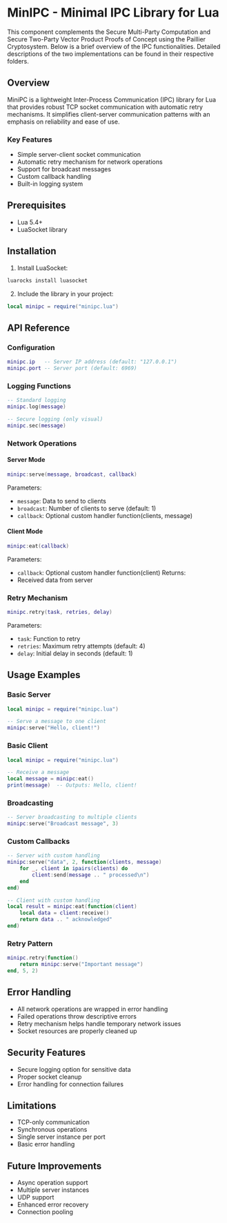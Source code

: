 # MinIPC - Minimal IPC Library for Lua

This component complements the Secure Multi-Party Computation and Secure Two-Party Vector Product Proofs of Concept using the Paillier Cryptosystem.
Below is a brief overview of the IPC functionalities. Detailed descriptions of the two implementations can be found in their respective folders.

## Overview
MiniPC is a lightweight Inter-Process Communication (IPC) library for Lua that provides robust TCP socket communication with automatic retry mechanisms. It simplifies client-server communication patterns with an emphasis on reliability and ease of use.

### Key Features
- Simple server-client socket communication
- Automatic retry mechanism for network operations
- Support for broadcast messages
- Custom callback handling
- Built-in logging system

## Prerequisites
- Lua 5.4+
- LuaSocket library

## Installation
1. Install LuaSocket:
```bash
luarocks install luasocket
```

2. Include the library in your project:
```lua
local minipc = require("minipc.lua")
```

## API Reference

### Configuration
```lua
minipc.ip   -- Server IP address (default: "127.0.0.1")
minipc.port -- Server port (default: 6969)
```

### Logging Functions
```lua
-- Standard logging
minipc.log(message)

-- Secure logging (only visual)
minipc.sec(message)
```

### Network Operations

#### Server Mode
```lua
minipc:serve(message, broadcast, callback)
```
Parameters:
- `message`: Data to send to clients
- `broadcast`: Number of clients to serve (default: 1)
- `callback`: Optional custom handler function(clients, message)

#### Client Mode
```lua
minipc:eat(callback)
```
Parameters:
- `callback`: Optional custom handler function(client)
Returns:
- Received data from server

### Retry Mechanism
```lua
minipc.retry(task, retries, delay)
```
Parameters:
- `task`: Function to retry
- `retries`: Maximum retry attempts (default: 4)
- `delay`: Initial delay in seconds (default: 1)

## Usage Examples

### Basic Server
```lua
local minipc = require("minipc.lua")

-- Serve a message to one client
minipc:serve("Hello, client!")
```

### Basic Client
```lua
local minipc = require("minipc.lua")

-- Receive a message
local message = minipc:eat()
print(message)  -- Outputs: Hello, client!
```

### Broadcasting
```lua
-- Server broadcasting to multiple clients
minipc:serve("Broadcast message", 3)
```

### Custom Callbacks
```lua
-- Server with custom handling
minipc:serve("data", 2, function(clients, message)
    for _, client in ipairs(clients) do
        client:send(message .. " processed\n")
    end
end)

-- Client with custom handling
local result = minipc:eat(function(client)
    local data = client:receive()
    return data .. " acknowledged"
end)
```

### Retry Pattern
```lua
minipc.retry(function()
    return minipc:serve("Important message")
end, 5, 2)
```

## Error Handling
- All network operations are wrapped in error handling
- Failed operations throw descriptive errors
- Retry mechanism helps handle temporary network issues
- Socket resources are properly cleaned up

## Security Features
- Secure logging option for sensitive data
- Proper socket cleanup
- Error handling for connection failures

## Limitations
- TCP-only communication
- Synchronous operations
- Single server instance per port
- Basic error handling

## Future Improvements
- Async operation support
- Multiple server instances
- UDP support
- Enhanced error recovery
- Connection pooling

